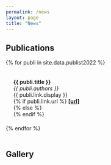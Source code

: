 ```yaml
---
permalink: /news
layout: page
title: "News"
---
```


## Publications

{% for publi in site.data.publist2022 %}
<div class="pub" style="display: inline-block; width: 100%; margin: 20px 0 20px 20px"> 
  <strong>{{ publi.title }}</strong><br/>
  <em>{{ publi.authors }} </em><br/>
  {{ publi.link.display }}<br/>
  {% if publi.link.url %}
  <strong><a href="{{ publi.link.url }}">[url]</a></strong><br/>
  {% else %}
  <br/>
  {% endif %}
</div>
{% endfor %}
<br/><br/>

## Gallery
<br/>

<figure data-behold-id="GOiyo7O9T1TK9QzdCf2P"></figure>
<script src="https://w.behold.so/widget.js" type="module"></script>
